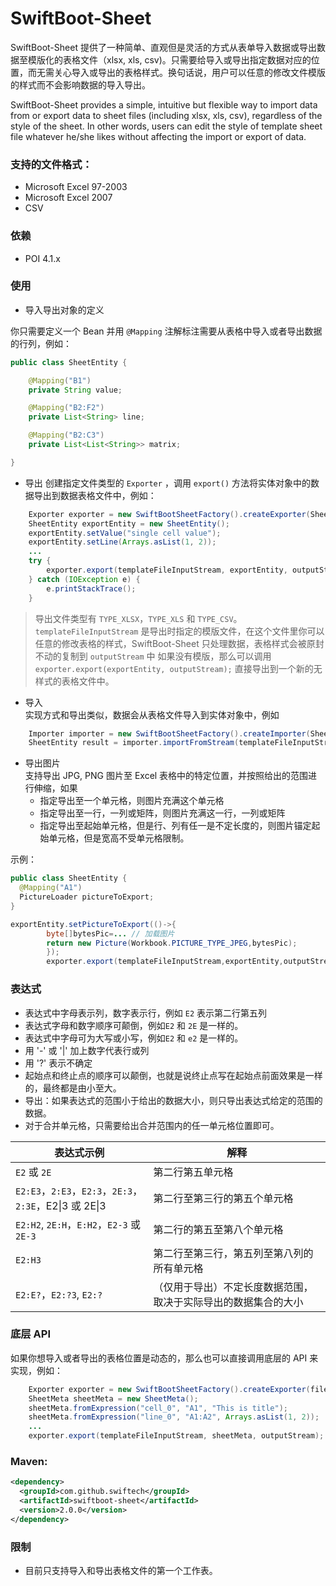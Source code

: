 # SwiftBoot-Sheet

SwiftBoot-Sheet
提供了一种简单、直观但是灵活的方式从表单导入数据或导出数据至模版化的表格文件（xlsx, xls, csv)。只需要给导入或导出指定数据对应的位置，而无需关心导入或导出的表格样式。换句话说，用户可以任意的修改文件模版的样式而不会影响数据的导入导出。

SwiftBoot-Sheet provides a simple, intuitive but flexible way to import data from or export data to sheet files (including xlsx, xls, csv), regardless of the style of the sheet. In other words, users can edit the style of template sheet file whatever he/she likes without affecting the import or export of data.

### 支持的文件格式：

* Microsoft Excel 97-2003
* Microsoft Excel 2007
* CSV

### 依赖

* POI 4.1.x


### 使用

* 导入导出对象的定义

你只需要定义一个 Bean 并用 `@Mapping` 注解标注需要从表格中导入或者导出数据的行列，例如：

```java
public class SheetEntity {

    @Mapping("B1")
    private String value;

    @Mapping("B2:F2")
    private List<String> line;

    @Mapping("B2:C3")
    private List<List<String>> matrix;

}
```

* 导出
  创建指定文件类型的 `Exporter` ，调用 `export()` 方法将实体对象中的数据导出到数据表格文件中，例如：


```java
    Exporter exporter = new SwiftBootSheetFactory().createExporter(SheetFileType.TYPE_XLSX);
    SheetEntity exportEntity = new SheetEntity();
    exportEntity.setValue("single cell value");
    exportEntity.setLine(Arrays.asList(1, 2));
    ...
    try {
        exporter.export(templateFileInputStream, exportEntity, outputStream);
    } catch (IOException e) {
        e.printStackTrace();
    }
```

> 导出文件类型有 `TYPE_XLSX`，`TYPE_XLS` 和 `TYPE_CSV`。
> `templateFileInputStream` 是导出时指定的模版文件，在这个文件里你可以任意的修改表格的样式，SwiftBoot-Sheet 只处理数据，表格样式会被原封不动的复制到 `outputStream` 中
> 如果没有模版，那么可以调用 `exporter.export(exportEntity, outputStream);` 直接导出到一个新的无样式的表格文件中。

* 导入  
  实现方式和导出类似，数据会从表格文件导入到实体对象中，例如

```java
    Importer importer = new SwiftBootSheetFactory().createImporter(SheetFileType.TYPE_XLSX);
    SheetEntity result = importer.importFromStream(templateFileInputStream, SheetEntity.class, outputStream);

```

* 导出图片  
  支持导出 JPG, PNG 图片至 Excel 表格中的特定位置，并按照给出的范围进行伸缩，如果
  * 指定导出至一个单元格，则图片充满这个单元格
  * 指定导出至一行，一列或矩阵，则图片充满这一行，一列或矩阵
  * 指定导出至起始单元格，但是行、列有任一是不定长度的，则图片锚定起始单元格，但是宽高不受单元格限制。

示例：

```java
public class SheetEntity {
  @Mapping("A1")
  PictureLoader pictureToExport;
}
```

```java
exportEntity.setPictureToExport(()->{
        byte[]bytesPic=... // 加载图片
        return new Picture(Workbook.PICTURE_TYPE_JPEG,bytesPic);
        });
        exporter.export(templateFileInputStream,exportEntity,outputStream);
```

### 表达式

* 表达式中字母表示列，数字表示行，例如 `E2` 表示第二行第五列
* 表达式字母和数字顺序可颠倒，例如`E2` 和 `2E` 是一样的。
* 表达式中字母可为大写或小写，例如`E2` 和 `e2` 是一样的。
* 用 '-' 或 '|' 加上数字代表行或列
* 用 '?' 表示不确定
* 起始点和终止点的顺序可以颠倒，也就是说终止点写在起始点前面效果是一样的，最终都是由小至大。
* 导出：如果表达式的范围小于给出的数据大小，则只导出表达式给定的范围的数据。
* 对于合并单元格，只需要给出合并范围内的任一单元格位置即可。

| 表达式示例                                                      | 解释                                       |
| --------------------------------------------------------------- | ------------------------------------------ |
| `E2` 或 `2E`                                                    | 第二行第五单元格                           |
| `E2:E3`，`2:E3`，`E2:3`，`2E:3`，`2:3E`，E2&#124;3 或 2E&#124;3 | 第二行至第三行的第五个单元格               |
| `E2:H2`, `2E:H`，`E:H2`，`E2-3` 或 `2E-3`                                | 第二行的第五至第八个单元格                 |
| `E2:H3`                                                         | 第二行至第三行，第五列至第八列的所有单元格 |
| `E2:E?`，`E2:?3`, `E2:?`                                      | （仅用于导出）不定长度数据范围，取决于实际导出的数据集合的大小                                           |


### 底层 API

如果你想导入或者导出的表格位置是动态的，那么也可以直接调用底层的 API 来实现，例如：

```java
    Exporter exporter = new SwiftBootSheetFactory().createExporter(fileType);
    SheetMeta sheetMeta = new SheetMeta();
    sheetMeta.fromExpression("cell_0", "A1", "This is title");
    sheetMeta.fromExpression("line_0", "A1:A2", Arrays.asList(1, 2));
    ...
    exporter.export(templateFileInputStream, sheetMeta, outputStream);
```


### Maven:

```xml
<dependency>
  <groupId>com.github.swiftech</groupId>
  <artifactId>swiftboot-sheet</artifactId>
  <version>2.0.0</version>
</dependency>
```


### 限制

* 目前只支持导入和导出表格文件的第一个工作表。
